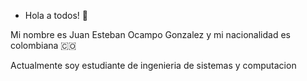 -  Hola a todos! 👋

Mi nombre es Juan Esteban Ocampo Gonzalez y mi nacionalidad es colombiana :colombia:

Actualmente soy estudiante de ingenieria de sistemas y computacion
